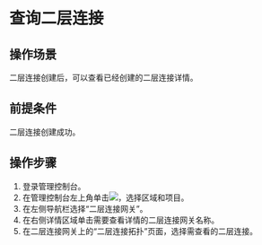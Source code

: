 # 查询二层连接<a name="vpc_l2cg_0007"></a>

## 操作场景<a name="section51609520529"></a>

二层连接创建后，可以查看已经创建的二层连接详情。

## 前提条件<a name="section1368529205211"></a>

二层连接创建成功。

## 操作步骤<a name="section032372815216"></a>

1.  登录管理控制台。
2.  在管理控制台左上角单击![](figures/icon-region.png)，选择区域和项目。
3.  在左侧导航栏选择“二层连接网关”。
4.  在右侧详情区域单击需要查看详情的二层连接网关名称。
5.  在二层连接网关上的“二层连接拓扑”页面，选择需查看的二层连接。

